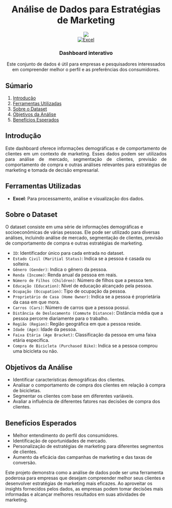 <div align="center">
    <h1>Análise de Dados para Estratégias de Marketing</h1>
    
  <img src="https://github.com/marcos-anjos/Bike-Sales-Dashboard/assets/160321440/746c608d-0f86-4bbe-b855-3c95ebf57be3" />

  <div align="center">
        <a href="#"><img alt="Excel" src="https://img.shields.io/badge/Microsoft_Excel-217346?style=for-the-badge&logo=microsoft-excel&logoColor=white"></a>
    </div>

<h3>Dashboard interativo</h3>

  <p>Este conjunto de dados é útil para empresas e pesquisadores interessados em compreender melhor o perfil e as preferências dos consumidores.</p>
  
</div>

## <a name="table">Súmario</a>

1. [Introdução](#introdução)
2. [Ferramentas Utilizadas](#Ferramentas)
3. [Sobre o Dataset](#Dataset)
4. [Objetivos da Análise](#Objetivos)
5. [Benefícios Esperados](#Benefícios)

## <a name="introdução">Introdução</a>

<body>
    <p style="text-align: justify;">
       Este dashboard oferece informações demográficas e de 
                                comportamento de clientes em um contexto de marketing. Esses dados 
                                podem ser utilizados para análise de mercado, segmentação de clientes, 
                                previsão de comportamento de compra e outras análises relevantes para estratégias  
                                de marketing e tomada de decisão empresarial.
    </p>
</body>

## <a name="Ferramentas">Ferramentas Utilizadas</a>

- **Excel**: Para processamento, análise e visualização dos dados.

## <a name="Dataset">Sobre o Dataset</a>

O dataset consiste em uma série de informações demográficas e socioeconômicas de várias pessoas. Ele pode ser utilizado para diversas análises, incluindo análise de mercado, segmentação de clientes, previsão de comportamento de compra e outras estratégias de marketing.

- `ID`: Identificador único para cada entrada no dataset.
- `Estado Civil (Maritial Status)`: Indica se a pessoa é casada ou solteira.
- `Gênero (Gender)`: Indica o gênero da pessoa.
- `Renda (Income)`: Renda anual da pessoa em reais.
- `Número de Filhos (Children)`: Número de filhos que a pessoa tem.
- `Educação (Education)`: Nível de educação alcançado pela pessoa.
- `Ocupação (Occupation)`: Tipo de ocupação da pessoa.
- `Proprietário de Casa (Home Owner)`: Indica se a pessoa é proprietária da casa em que mora.
- `Carros (Cars)`: Número de carros que a pessoa possui.
- `Distância de Deslocamento (Commute Distance)`: Distância média que a pessoa percorre diariamente para o trabalho.
- `Região (Region)`: Região geográfica em que a pessoa reside.
- `Idade (Age)`: Idade da pessoa.
- `Faixa Etária (Age Bracket)`: Classificação da pessoa em uma faixa etária específica.
- `Compra de Bicicleta (Purchased Bike)`: Indica se a pessoa comprou uma bicicleta ou não.

## <a name="Objetivos">Objetivos da Análise</a>
- Identificar características demográficas dos clientes.
- Analisar o comportamento de compra dos clientes em relação à compra de bicicletas.
- Segmentar os clientes com base em diferentes variáveis.
- Avaliar a influência de diferentes fatores nas decisões de compra dos clientes.

## <a name="Benefícios">Benefícios Esperados</a>
- Melhor entendimento do perfil dos consumidores.
- Identificação de oportunidades de mercado.
- Personalização de estratégias de marketing para diferentes segmentos de clientes.
- Aumento da eficácia das campanhas de marketing e das taxas de conversão.

Este projeto demonstra como a análise de dados pode ser uma ferramenta poderosa para empresas que desejam compreender melhor seus clientes e desenvolver estratégias de marketing mais eficazes. Ao aproveitar os insights fornecidos pelos dados, as empresas podem tomar decisões mais informadas e alcançar melhores resultados em suas atividades de marketing.
